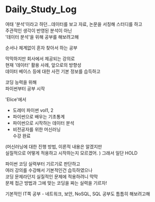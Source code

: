 # Daily_Study_Log

여태 '분석'이라고 하던...데이터를 보고 자료, 논문을 서칭해 스터디를 하고    
주관적인 생각이 반영된 분석이 아닌   
'데이터 분석'을 위해 공부를 해보려고해   

순서나 체계없이 혼자 찾아서 하는 공부   

막막하지만 회사에서 제공되는 강의로   
현재 '데이터' 활용 사례, 앞으로의 방향성   
데이터 베이스 등에 대한 사전 기본 정보를 습득하고   

코딩 능력을 위해   
파이썬부터 공부 시작   

'Elice'에서 
- 도레미 파이썬 vol1, 2   
- 파이썬으로 배우는 기초통계   
- 파이썬으로 시작하는 데이터 분석   
- 비전공자를 위한 머신러닝   
수강 완료   

(머신러닝에 대한 진행 방법, 이론적 내용은 알겠지만   
실질적으로 어떻게 적용하고 시작하는지 모르겠어. ) 그래서 일단 HOLD   

파이썬 코딩 실력부터 기르기로 판단하고   
여러 강의를 수강해서 기본적인건 습득하였으나   
코딩 문제라던지 실질적인 문제에 적용하려니 막막   
문제 접근 방법과 그에 맞는 코딩을 짜는 실력을 기르자!   

기본적인 IT쪽 공부 - 네트워크, 보안, NoSQL, SQL 공부도 틈틈히 해보려고해   
